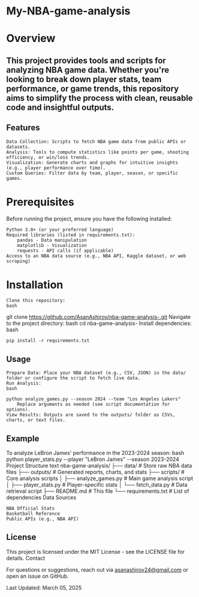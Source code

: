 # My-NBA-game-analysis

# Overview

## This project provides tools and scripts for analyzing NBA game data. Whether you're looking to break down player stats, team performance, or game trends, this repository aims to simplify the process with clean, reusable code and insightful outputs.
## Features

    Data Collection: Scripts to fetch NBA game data from public APIs or datasets.
    Analysis: Tools to compute statistics like points per game, shooting efficiency, or win/loss trends.
    Visualization: Generate charts and graphs for intuitive insights (e.g., player performance over time).
    Custom Queries: Filter data by team, player, season, or specific games.

# Prerequisites

Before running the project, ensure you have the following installed:

    Python 3.8+ (or your preferred language)
    Required libraries (listed in requirements.txt):
        pandas - Data manipulation
        matplotlib - Visualization
        requests - API calls (if applicable)
    Access to an NBA data source (e.g., NBA API, Kaggle dataset, or web scraping)

# Installation

    Clone this repository:
    bash

git clone https://github.com/AsanAshirov/nba-game-analysis-.git
Navigate to the project directory:
bash
cd nba-game-analysis-
Install dependencies:
bash

    pip install -r requirements.txt

## Usage

    Prepare Data: Place your NBA dataset (e.g., CSV, JSON) in the data/ folder or configure the script to fetch live data.
    Run Analysis:
    bash

    python analyze_games.py --season 2024 --team "Los Angeles Lakers"
        Replace arguments as needed (see script documentation for options).
    View Results: Outputs are saved to the outputs/ folder as CSVs, charts, or text files.

## Example

To analyze LeBron James' performance in the 2023-2024 season:
bash
python player_stats.py --player "LeBron James" --season 2023-2024
Project Structure
text
nba-game-analysis/
├── data/              # Store raw NBA data files
├── outputs/           # Generated reports, charts, and stats
├── scripts/           # Core analysis scripts
│   ├── analyze_games.py  # Main game analysis script
│   ├── player_stats.py   # Player-specific stats
│   └── fetch_data.py     # Data retrieval script
├── README.md          # This file
└── requirements.txt   # List of dependencies
Data Sources

    NBA Official Stats
    Basketball Reference
    Public APIs (e.g., NBA API)

## License

This project is licensed under the MIT License - see the LICENSE file for details.
Contact

For questions or suggestions, reach out via asanashirov24@gmail.com or open an issue on GitHub.

Last Updated: March 05, 2025

